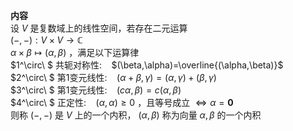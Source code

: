 **内容**  
设 $V$ 是复数域上的线性空间，若存在二元运算  
$(-,-):V\times V\longrightarrow\mathbb{C}$  
$\alpha\times\beta\longmapsto(\alpha,\beta)$ ，满足以下运算律  
$1^\circ\ $ 共轭对称性: $\enspace$ $(\beta,\alpha)=\overline{(\alpha,\beta)}$  
$2^\circ\ $ 第1变元线性: $\enspace$ $(\alpha+\beta,\gamma)=(\alpha,\gamma)+(\beta,\gamma)$  
$3^\circ\ $ 第1变元线性: $\enspace$ $(c\alpha,\beta)=c(\alpha,\beta)$  
$4^\circ\ $ 正定性: $\enspace$ $(\alpha,\alpha)\geq0$ ，且等号成立 $\Leftrightarrow\alpha=\mathbf{0}$  
则称 $(-,-)$ 是 $V$ 上的一个内积， $(\alpha,\beta)$ 称为向量 $\alpha,\beta$ 的一个内积  
